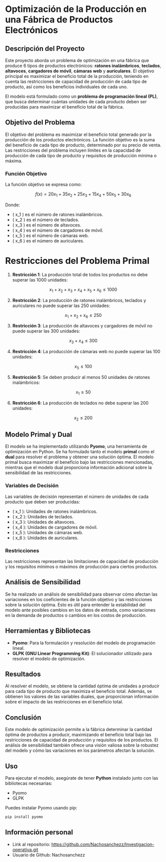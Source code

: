 # Optimización de la Producción en una Fábrica de Productos Electrónicos

## Descripción del Proyecto

Este proyecto aborda un problema de optimización en una fábrica que produce 6 tipos de productos electrónicos: **ratones inalámbricos**, **teclados**, **altavoces**, **cargadores de móvil**, **cámaras web** y **auriculares**. El objetivo principal es maximizar el beneficio total de la producción, teniendo en cuenta las restricciones de capacidad de producción de cada tipo de producto, así como los beneficios individuales de cada uno.

El modelo está formulado como un **problema de programación lineal (PL)**, que busca determinar cuántas unidades de cada producto deben ser producidas para maximizar el beneficio total de la fábrica.

## Objetivo del Problema

El objetivo del problema es maximizar el beneficio total generado por la producción de los productos electrónicos. La función objetivo es la suma del beneficio de cada tipo de producto, determinado por su precio de venta. Las restricciones del problema incluyen límites en la capacidad de producción de cada tipo de producto y requisitos de producción mínima o máxima.

### Función Objetivo

La función objetivo se expresa como:

$$
f(x) = 20x_1 + 35x_2 + 25x_3 + 15x_4 + 50x_5 + 30x_6
$$

Donde:

- \( x_1 \) es el número de ratones inalámbricos.
- \( x_2 \) es el número de teclados.
- \( x_3 \) es el número de altavoces.
- \( x_4 \) es el número de cargadores de móvil.
- \( x_5 \) es el número de cámaras web.
- \( x_6 \) es el número de auriculares.


# Restricciones del Problema Primal

1. **Restricción 1**: La producción total de todos los productos no debe superar las 1000 unidades:

$$
x_1 + x_2 + x_3 + x_4 + x_5 + x_6 \leq 1000
$$

2. **Restricción 2**: La producción de ratones inalámbricos, teclados y auriculares no puede superar las 250 unidades:

$$
x_1 + x_2 + x_6 \leq 250
$$

3. **Restricción 3**: La producción de altavoces y cargadores de móvil no puede superar las 300 unidades:

$$
x_3 + x_4 \leq 300
$$

4. **Restricción 4**: La producción de cámaras web no puede superar las 100 unidades:

$$
x_5 \leq 100
$$

5. **Restricción 5**: Se deben producir al menos 50 unidades de ratones inalámbricos:

$$
x_1 \geq 50
$$

6. **Restricción 6**: La producción de teclados no debe superar las 200 unidades:

$$
x_2 \leq 200
$$


## Modelo Primal y Dual

El modelo se ha implementado utilizando **Pyomo**, una herramienta de optimización en Python. Se ha formulado tanto el modelo **primal** como el **dual** para resolver el problema y obtener una solución óptima. El modelo primal busca maximizar el beneficio bajo las restricciones mencionadas, mientras que el modelo dual proporciona información adicional sobre la sensibilidad de las restricciones.

### Variables de Decisión

Las variables de decisión representan el número de unidades de cada producto que deben ser producidas:

- \( x_1 \): Unidades de ratones inalámbricos.
- \( x_2 \): Unidades de teclados.
- \( x_3 \): Unidades de altavoces.
- \( x_4 \): Unidades de cargadores de móvil.
- \( x_5 \): Unidades de cámaras web.
- \( x_6 \): Unidades de auriculares.

### Restricciones

Las restricciones representan las limitaciones de capacidad de producción y los requisitos mínimos o máximos de producción para ciertos productos.

## Análisis de Sensibilidad

Se ha realizado un análisis de sensibilidad para observar cómo afectan las variaciones en los coeficientes de la función objetivo y las restricciones sobre la solución óptima. Esto es útil para entender la estabilidad del modelo ante posibles cambios en los datos de entrada, como variaciones en la demanda de productos o cambios en los costos de producción.

## Herramientas y Bibliotecas

- **Pyomo**: Para la formulación y resolución del modelo de programación lineal.
- **GLPK (GNU Linear Programming Kit)**: El solucionador utilizado para resolver el modelo de optimización.

## Resultados

Al resolver el modelo, se obtiene la cantidad óptima de unidades a producir para cada tipo de producto que maximiza el beneficio total. Además, se obtienen los valores de las variables duales, que proporcionan información sobre el impacto de las restricciones en el beneficio total.

## Conclusión

Este modelo de optimización permite a la fábrica determinar la cantidad óptima de productos a producir, maximizando el beneficio total bajo las restricciones de capacidad de producción y requisitos de los productos. El análisis de sensibilidad también ofrece una visión valiosa sobre la robustez del modelo y cómo las variaciones en los parámetros afectan la solución.

## Uso

Para ejecutar el modelo, asegúrate de tener **Python** instalado junto con las bibliotecas necesarias:

- Pyomo
- GLPK

Puedes instalar Pyomo usando pip:

```bash
pip install pyomo
```

## Información personal

- Link al repositorio: https://github.com/Nachosanchezz/Investigacion-operativa.git
- Usuario de Github: Nachosanchezz
